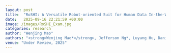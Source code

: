 ```yaml
---
layout: post
title:  "RoSHI: A Versatile Robot-oriented Suit for Human Data In-the-Wild"
date:   2025-09-16 22:21:59 +00:00
image: /images/RoSHI_Exam.jpg
categories: research
author: "Wenjing Mao"
authors: "<strong>Wenjing Mao*</strong>, Jefferson Ng*, Luyang Hu, Daniel Gehrig, Antonio Loquercio"
venue: "Under Review, 2025"
---
```

